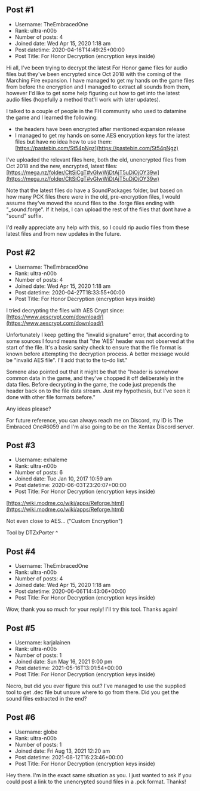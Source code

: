 ## Post #1
- Username: TheEmbracedOne
- Rank: ultra-n00b
- Number of posts: 4
- Joined date: Wed Apr 15, 2020 1:18 am
- Post datetime: 2020-04-16T14:49:25+00:00
- Post Title: For Honor Decryption (encryption keys inside)

Hi all, 
I've been trying to decrypt the latest For Honor game files for audio files but they've been encrypted since Oct 2018 with the coming of the Marching Fire expansion. I have managed to get my hands on the game files from before the encryption and I managed to extract all sounds from them, however I'd like to get some help figuring out how to get into the latest audio files (hopefully a method that'll work with later updates).

I talked to a couple of people in the FH community who used to datamine the game and I learned the following:
- the headers have been encrypted after mentioned expansion release
- I managed to get my hands on some AES encryption keys for the latest files but have no idea how to use them: [https://pastebin.com/St54pNgz](https://pastebin.com/St54pNgz)

I've uploaded the relevant files here, both the old, unencrypted files from Oct 2018 and the new, encrypted, latest files:
[https://mega.nz/folder/CltSiCgT#vGIwWjDtAjT5uDiOjOY39w](https://mega.nz/folder/CltSiCgT#vGIwWjDtAjT5uDiOjOY39w)

Note that the latest files do have a SoundPackages folder, but based on how many PCK files there were in the old, pre-encryption files, I would assume they've moved the sound files to the .forge files ending with "_sound.forge". If it helps, I can upload the rest of the files that dont have a "sound" suffix.

I'd really appreciate any help with this, so I could rip audio files from these latest files and from new updates in the future.
## Post #2
- Username: TheEmbracedOne
- Rank: ultra-n00b
- Number of posts: 4
- Joined date: Wed Apr 15, 2020 1:18 am
- Post datetime: 2020-04-27T18:33:55+00:00
- Post Title: For Honor Decryption (encryption keys inside)

I tried decrypting the files with AES Crypt since: [https://www.aescrypt.com/download/](https://www.aescrypt.com/download/)

Unfortunately I keep getting the "invalid signature" error, that according to some sources I found means that "the 'AES' header was not observed at the start of the file. It's a basic sanity check to ensure that the file format is known before attempting the decryption process. A better message would be "invalid AES file". I'll add that to the to-do list."

Somene also pointed out that it might be that the "header is somehow common data in the game, and they've chopped it off deliberately in the data files. Before decrypting in the game, the code just prepends the header back on to the file data stream.  Just my hypothesis, but I've seen it done with other file formats before."

Any ideas please?

For future reference, you can always reach me on Discord, my ID is The Embraced One#6059 and I'm also going to be on the Xentax Discord server.
## Post #3
- Username: exhaleme
- Rank: ultra-n00b
- Number of posts: 6
- Joined date: Tue Jan 10, 2017 10:59 am
- Post datetime: 2020-06-03T23:20:07+00:00
- Post Title: For Honor Decryption (encryption keys inside)

[https://wiki.modme.co/wiki/apps/Reforge.html](https://wiki.modme.co/wiki/apps/Reforge.html)

Not even close to AES... ("Custom Encryption")

Tool by DTZxPorter ^
## Post #4
- Username: TheEmbracedOne
- Rank: ultra-n00b
- Number of posts: 4
- Joined date: Wed Apr 15, 2020 1:18 am
- Post datetime: 2020-06-06T14:43:06+00:00
- Post Title: For Honor Decryption (encryption keys inside)

Wow, thank you so much for your reply! I'll try this tool. Thanks again!
## Post #5
- Username: karjalainen
- Rank: ultra-n00b
- Number of posts: 1
- Joined date: Sun May 16, 2021 9:00 pm
- Post datetime: 2021-05-16T13:01:54+00:00
- Post Title: For Honor Decryption (encryption keys inside)

Necro, but did you ever figure this out? I've managed to use the supplied tool to get .dec file but unsure where to go from there. Did you get the sound files extracted in the end?
## Post #6
- Username: globe
- Rank: ultra-n00b
- Number of posts: 1
- Joined date: Fri Aug 13, 2021 12:20 am
- Post datetime: 2021-08-12T16:23:46+00:00
- Post Title: For Honor Decryption (encryption keys inside)

Hey there. I'm in the exact same situation as you. I just wanted to ask if you could post a link to the unencrypted sound files in a .pck format. Thanks!
